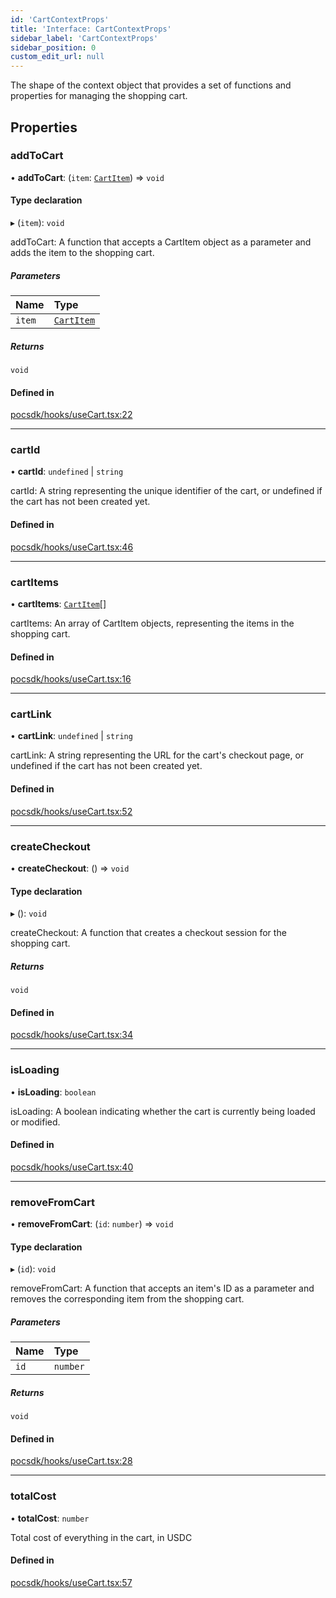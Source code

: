 ```yaml
---
id: 'CartContextProps'
title: 'Interface: CartContextProps'
sidebar_label: 'CartContextProps'
sidebar_position: 0
custom_edit_url: null
---
```


The shape of the context object that provides a set of functions and properties
for managing the shopping cart.

## Properties

### addToCart

• **addToCart**: (`item`: [`CartItem`](CartItem.md)) => `void`

#### Type declaration

▸ (`item`): `void`

addToCart: A function that accepts a CartItem object as a parameter
and adds the item to the shopping cart.

##### Parameters

| Name   | Type                      |
| :----- | :------------------------ |
| `item` | [`CartItem`](CartItem.md) |

##### Returns

`void`

#### Defined in

[pocsdk/hooks/useCart.tsx:22](https://github.com/Project-Krypto/ReactPayVault/blob/fe4385f/src/lib/pocsdk/hooks/useCart.tsx#L22)

---

### cartId

• **cartId**: `undefined` \| `string`

cartId: A string representing the unique identifier of the cart,
or undefined if the cart has not been created yet.

#### Defined in

[pocsdk/hooks/useCart.tsx:46](https://github.com/Project-Krypto/ReactPayVault/blob/fe4385f/src/lib/pocsdk/hooks/useCart.tsx#L46)

---

### cartItems

• **cartItems**: [`CartItem`](CartItem.md)[]

cartItems: An array of CartItem objects, representing the items
in the shopping cart.

#### Defined in

[pocsdk/hooks/useCart.tsx:16](https://github.com/Project-Krypto/ReactPayVault/blob/fe4385f/src/lib/pocsdk/hooks/useCart.tsx#L16)

---

### cartLink

• **cartLink**: `undefined` \| `string`

cartLink: A string representing the URL for the cart's checkout
page, or undefined if the cart has not been created yet.

#### Defined in

[pocsdk/hooks/useCart.tsx:52](https://github.com/Project-Krypto/ReactPayVault/blob/fe4385f/src/lib/pocsdk/hooks/useCart.tsx#L52)

---

### createCheckout

• **createCheckout**: () => `void`

#### Type declaration

▸ (): `void`

createCheckout: A function that creates a checkout session for
the shopping cart.

##### Returns

`void`

#### Defined in

[pocsdk/hooks/useCart.tsx:34](https://github.com/Project-Krypto/ReactPayVault/blob/fe4385f/src/lib/pocsdk/hooks/useCart.tsx#L34)

---

### isLoading

• **isLoading**: `boolean`

isLoading: A boolean indicating whether the cart is currently
being loaded or modified.

#### Defined in

[pocsdk/hooks/useCart.tsx:40](https://github.com/Project-Krypto/ReactPayVault/blob/fe4385f/src/lib/pocsdk/hooks/useCart.tsx#L40)

---

### removeFromCart

• **removeFromCart**: (`id`: `number`) => `void`

#### Type declaration

▸ (`id`): `void`

removeFromCart: A function that accepts an item's ID as a parameter
and removes the corresponding item from the shopping cart.

##### Parameters

| Name | Type     |
| :--- | :------- |
| `id` | `number` |

##### Returns

`void`

#### Defined in

[pocsdk/hooks/useCart.tsx:28](https://github.com/Project-Krypto/ReactPayVault/blob/fe4385f/src/lib/pocsdk/hooks/useCart.tsx#L28)

---

### totalCost

• **totalCost**: `number`

Total cost of everything in the cart, in USDC

#### Defined in

[pocsdk/hooks/useCart.tsx:57](https://github.com/Project-Krypto/ReactPayVault/blob/fe4385f/src/lib/pocsdk/hooks/useCart.tsx#L57)
